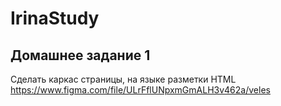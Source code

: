 # IrinaStudy

## Домашнее задание 1
Сделать каркас страницы, на языке разметки HTML
https://www.figma.com/file/ULrFflUNpxmGmALH3v462a/veles
